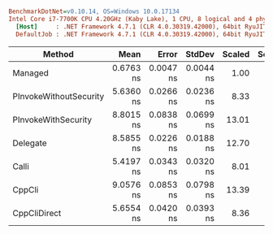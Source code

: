 ``` ini

BenchmarkDotNet=v0.10.14, OS=Windows 10.0.17134
Intel Core i7-7700K CPU 4.20GHz (Kaby Lake), 1 CPU, 8 logical and 4 physical cores
  [Host]     : .NET Framework 4.7.1 (CLR 4.0.30319.42000), 64bit RyuJIT-v4.7.3056.0
  DefaultJob : .NET Framework 4.7.1 (CLR 4.0.30319.42000), 64bit RyuJIT-v4.7.3056.0


```
|                 Method |      Mean |     Error |    StdDev | Scaled | ScaledSD |
|----------------------- |----------:|----------:|----------:|-------:|---------:|
|                Managed | 0.6763 ns | 0.0047 ns | 0.0044 ns |   1.00 |     0.00 |
| PInvokeWithoutSecurity | 5.6360 ns | 0.0266 ns | 0.0236 ns |   8.33 |     0.06 |
|    PInvokeWithSecurity | 8.8015 ns | 0.0838 ns | 0.0699 ns |  13.01 |     0.13 |
|               Delegate | 8.5855 ns | 0.0226 ns | 0.0188 ns |  12.70 |     0.08 |
|                  Calli | 5.4197 ns | 0.0343 ns | 0.0320 ns |   8.01 |     0.07 |
|                 CppCli | 9.0576 ns | 0.0853 ns | 0.0798 ns |  13.39 |     0.14 |
|           CppCliDirect | 5.6554 ns | 0.0420 ns | 0.0393 ns |   8.36 |     0.08 |
